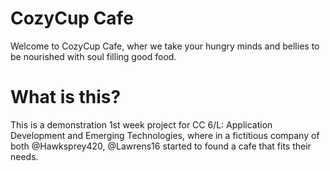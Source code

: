 # CozyCup Cafe
Welcome to CozyCup Cafe, wher we take your hungry minds and bellies to be nourished with soul filling good food.

# What is this?
This is a demonstration 1st week project for CC 6/L: Application Development and Emerging Technologies, where in a fictitious company of both @Hawksprey420, @Lawrens16 started to found a cafe that fits their needs.